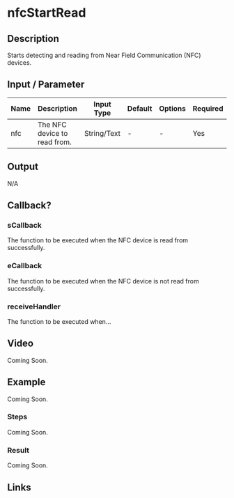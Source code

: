 # nfcStartRead

## Description

Starts detecting and reading from Near Field Communication (NFC) devices.

## Input / Parameter

| Name | Description | Input Type | Default | Options | Required |
| ------ | ------ | ------ | ------ | ------ | ------ |
| nfc | The NFC device to read from. | String/Text | - | - | Yes |

<!-- | receiveHandler | The handler function. | functionList | - | - | Yes | -->
<!-- | sCallback | Functions to do if reading from NFC device is successful. | functionList | - | - | Yes | -->
<!-- | eCallback | Functions to do if reading from NFC device is unsuccessful. | functionList | - | - | Yes | -->

## Output

N/A

## Callback?

### sCallback

The function to be executed when the NFC device is read from successfully.

### eCallback

The function to be executed when the NFC device is not read from successfully.

### receiveHandler

The function to be executed when...

## Video

Coming Soon.

<!-- Format: [![Video]({image-path}?raw=true)]({url-link}) -->

## Example

Coming Soon.

<!-- Share a scenario, like a user requirements. -->

### Steps

Coming Soon.

<!-- Show the steps and share some screenshots.

1. .....

Format: ![]({image-path}?raw=true) -->

### Result

Coming Soon.

<!-- Explain the output.

Format: ![]({image-path}?raw=true) -->

## Links
